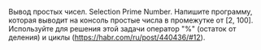 Вывод простых чисел. Selection Prime Number. Напишите программу, которая выводит на консоль простые числа в промежутке от [2, 100]. Используйте для решения этой задачи оператор "%" (остаток от деления) и циклы (https://habr.com/ru/post/440436/#12).